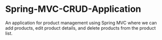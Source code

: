 # Spring-MVC-CRUD-Application
An application for product management using Spring MVC where we can add products, edit product details, and delete products from the product list.

